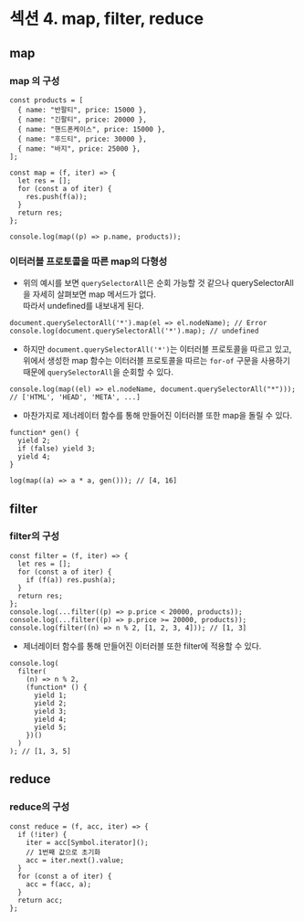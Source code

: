 # 섹션 4. map, filter, reduce

## map

### map 의 구성
```
const products = [
  { name: "반팔티", price: 15000 },
  { name: "긴팔티", price: 20000 },
  { name: "핸드폰케이스", price: 15000 },
  { name: "후드티", price: 30000 },
  { name: "바지", price: 25000 },
];

const map = (f, iter) => {
  let res = [];
  for (const a of iter) {
    res.push(f(a));
  }
  return res;
};

console.log(map((p) => p.name, products));
```

### 이터러블 프로토콜을 따른 map의 다형성
- 위의 예시를 보면  `querySelectorAll`은 순회 가능할 것 같으나 querySelectorAll을 자세히 살펴보면 map 메서드가 없다.  
따라서 undefined를 내보내게 된다.  
```
document.querySelectorAll('*').map(el => el.nodeName); // Error
console.log(document.querySelectorAll('*').map); // undefined
```

- 하지만 `document.querySelectorAll('*')`는 이터러블 프로토콜을 따르고 있고,   
위에서 생성한 map 함수는 이터러블 프로토콜을 따르는 `for-of` 구문을 사용하기 때문에 `querySelectorAll`을 순회할 수 있다.

```
console.log(map((el) => el.nodeName, document.querySelectorAll("*"))); // ['HTML', 'HEAD', 'META', ...]
```

- 마찬가지로 제너레이터 함수를 통해 만들어진 이터러블 또한 map을 돌릴 수 있다.
```
function* gen() {
  yield 2;
  if (false) yield 3;
  yield 4;
}

log(map((a) => a * a, gen())); // [4, 16]
```

## filter
### filter의 구성
```
const filter = (f, iter) => {
  let res = [];
  for (const a of iter) {
    if (f(a)) res.push(a);
  }
  return res;
};
console.log(...filter((p) => p.price < 20000, products));
console.log(...filter((p) => p.price >= 20000, products));
console.log(filter((n) => n % 2, [1, 2, 3, 4])); // [1, 3]
```

- 제너레이터 함수를 통해 만들어진 이터러블 또한 filter에 적용할 수 있다.
```
console.log(
  filter(
    (n) => n % 2,
    (function* () {
      yield 1;
      yield 2;
      yield 3;
      yield 4;
      yield 5;
    })()
  )
); // [1, 3, 5]
```

## reduce

### reduce의 구성
```
const reduce = (f, acc, iter) => {
  if (!iter) {
    iter = acc[Symbol.iterator]();
    // 1번째 값으로 초기화
    acc = iter.next().value;
  }
  for (const a of iter) {
    acc = f(acc, a);
  }
  return acc;
};
```






